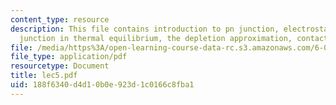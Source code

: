 ```yaml
---
content_type: resource
description: This file contains introduction to pn junction, electrostatics of pn
  junction in thermal equilibrium, the depletion approximation, contact potentials.
file: /media/https%3A/open-learning-course-data-rc.s3.amazonaws.com/6-012-microelectronic-devices-and-circuits-fall-2005/188f6340d4d10b0e923d1c0166c8fba1_lec5.pdf
file_type: application/pdf
resourcetype: Document
title: lec5.pdf
uid: 188f6340-d4d1-0b0e-923d-1c0166c8fba1
---
```

